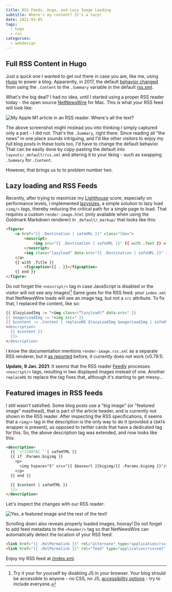 ```yaml
---
title: RSS Feeds, Hugo, and Lazy Image Loading
subtitle: Where's my content? It's a tarp!
date: 2021-01-05
tags:
  - hugo
  - rss
categories:
  - webdesign
---
```


## Full RSS Content in Hugo

Just a quick one I wanted to get out there in case you are, like me, using [Hugo](/post/2020/05/hugo-extended/) to power a blog. Apparently, in 2017, the default [behavior changed](https://discourse.gohugo.io/t/full-text-rss-feed/8368/3) from using the `.Content` to the `.Summary` variable in the default [rss.xml](https://github.com/gohugoio/hugo/blob/master/tpl/tplimpl/embedded/templates/_default/rss.xml). 

What's the big deal? I had no idea, until I started using a proper RSS reader today - the open source [NetNewsWire](https://ranchero.com/netnewswire/) for Mac. This is what your RSS feed will look like:

![](../netnewswire.jpg "My Apple M1 article in an RSS reader. Where's all the text?")

The above screenshot might mislead you into thinking I simply captured only a part - I did not. That's the `.Summary`, right there. Since reading all "the news" in one place sounds intriguing, and I'd like other visitors to enjoy my _full_ blog posts in these tools too, I'd have to change the default behavior. That can be easily done by copy-pasting the default into `layouts/_default/rss.xml` and altering it to your liking - such as swapping `.Summary` for `.Content`.

However, that brings us to to problem number two.

## Lazy loading and RSS Feeds

Recently, after trying to maximize my [Lighthouse](https://developers.google.com/web/tools/lighthouse/) score, especially on performance levels, I implemented [lazysizes](https://github.com/aFarkas/lazysizes), a simple solution to lazy load `<img/>` tags, thereby reducing the critical path for a single page to load. That requires a custom `render-image.html` (only available when using the Goldmark Markdown renderer) in `_default/_markup/` that looks like this:

```html
<figure>
    <a href="{{ .Destination | safeURL }}" class="lbox">
        <noscript>
            <img src="{{ .Destination | safeURL }}" {{ with .Text }} alt="{{ . }}"{{ end }} {{ with .Title}} title="{{ . }}"{{ end }}>
        </noscript>     
        <img class="lazyload" data-src="{{ .Destination | safeURL }}" {{ with .Text }} alt="{{ . }}"{{ end }} {{ with .Title}} title="{{ . }}"{{ end }}>
    </a>
    {{ with .Title }}
        <figcaption>{{ . }}</figcaption>
    {{ end }}
</figure>
```

Do not forget the `<noscript/>` tag in case JavaScript is disabled or the visitor will not see any images![^tip] Same goes for the RSS feed: your `index.xml` that NetNewsWire loads will see an image tag, but not a `src` attribute. To fix that, I replaced the content, like so:

[^tip]: Try it your for yourself by disabling JS in your browser. Your blog should be accessible to anyone - no CSS, no JS, [accessibility options](/post/2020/06/designing-with-accessibility-in-mind/) - try to include everyone.

```html
{{ $lazyLoadImg := "<img class=\"lazyload\" data-src=" }}
{{ $eagerLoadImg := "<img src=" }}
{{ $content := .Content | replaceRE $lazyLoadImg $eagerLoadImg | safeHTML }}      
<description>
  {{ $content }}
  ]]>
</description>
```

I know the documentation mentions `render-image.rss.xml` as a separate RSS renderer, but it [as reported](https://discourse.gohugo.io/t/how-does-render-image-rss-xml-work/29935) before, it currently does not work (v0.79.1).

**Update, 9 Jan. 2021**: It seems that the RSS reader [Feedly](https://feedly.com/) processes `<noscript/>` tags, resulting in two displayed images instead of one. Another `replaceRE` to replace the tag fixes that, although it's starting to get messy... 

## Featured images in RSS feeds

I still wasn't satisfied. Some blog posts use a "big image" (or "featured image" masthead), that is part of the article header, and is currently not shown in the RSS reader. After inspecting the RSS specifications, it seems that a `<img/>` tag in the description is the only way to do it (provided a `CDATA` wrapper is present), as opposed to twitter cards that have a dedicated tag for this. So, the above description tag was extended, and now looks like this:

```html
<description>
  {{ `<![CDATA[ ` | safeHTML }}
  {{ if .Params.bigimg }}
    <p>
      <img hspace="5" src="{{ $baseurl }}bigimg/{{ .Params.bigimg }}"/>
    </p>
  {{ end }}

  {{ $content | safeHTML }}
  ]]>
</description>
```

Let's inspect the changes with our RSS reader:

![](../netnewswire2.jpg "Yes, a featured image and the rest of the text!")

Scrolling down also reveals properly loaded images, hooray! Do not forget to add feed metadata to the `<header/>` tag so that NetNewsWire can automatically detect the location of your RSS feed:

```html
<link href="{{ .RelPermalink }}" rel="alternate" type="application/rss+xml" title="Brain Baking" />
<link href="{{ .RelPermalink }}" rel="feed" type="application/rss+xml" title="Brain Baking" />
```

Enjoy my RSS feed at [/index.xml](/index.xml).
